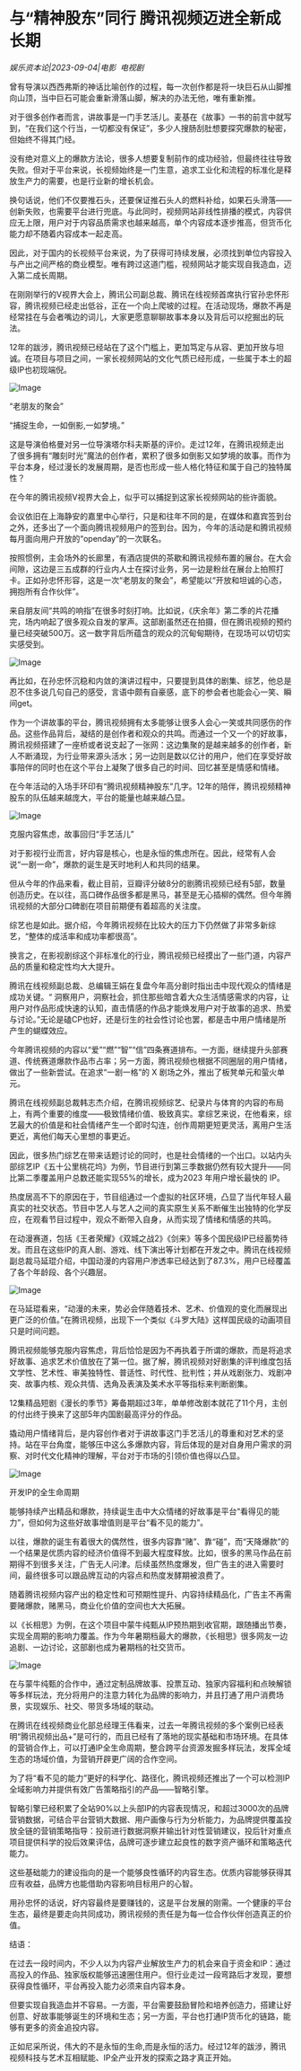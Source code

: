 # 与“精神股东”同行 腾讯视频迈进全新成长期

*娱乐资本论|2023-09-04|电影 
                                                电视剧*

曾有导演以西西弗斯的神话比喻创作的过程，每一次创作都是将一块巨石从山脚推向山顶，当中巨石可能会重新滑落山脚，解决的办法无他，唯有重新推。

对于很多创作者而言，讲故事是一门手艺活儿。麦基在《故事》一书的前言中就写到，“在我们这个行当，一切都没有保证”，多少人搜肠刮肚想要探究爆款的秘密，但始终不得其门经。

没有绝对意义上的爆款方法论，很多人想要复制前作的成功经验，但最终往往导致失败。但对于平台来说，长视频始终是一门生意，追求工业化和流程的标准化是释放生产力的需要，也是行业新的增长机会。

换句话说，他们不仅要推石头，还要保证推石头人的燃料补给，如果石头滑落——创新失败，也需要平台进行兜底。与此同时，视频网站非线性排播的模式，内容供应无上限，用户对于内容品质需求也越来越高，单个内容成本逐步推高，但货币化能力却不随着内容成本一起走高。

因此，对于国内的长视频平台来说，为了获得可持续发展，必须找到单位内容投入与产出之间严格的商业模型。唯有跨过这道门槛，视频网站才能实现自我造血，迈入第二成长周期。

在刚刚举行的V视界大会上，腾讯公司副总裁、腾讯在线视频首席执行官孙忠怀形容，腾讯视频已经走出低谷，正在一个向上爬坡的过程。在活动现场，爆款不再是经常挂在与会者嘴边的词儿，大家更愿意聊聊故事本身以及背后可以挖掘出的玩法。

12年的跋涉，腾讯视频已经站在了这个门槛上，更加笃定与从容、更加开放与坦诚。在项目与项目之间，一家长视频网站的文化气质已经形成，一些属于本土的超级IP也初现端倪。

![Image](https://mmbiz.qpic.cn/mmbiz_png/jNZszpkibXx8r0eeusveAtyj98pKeBEz7tMuAmiadsyvAk4l30TZvmgP03RGX0iaosuL5yVawsdblYqeWUcOTHYoQ/640?wx_fmt=png&tp=wxpic&wxfrom=5&wx_lazy=1&wx_co=1)

“老朋友的聚会”

“捕捉生命，一如倒影,一如梦境。”

这是导演伯格曼对另一位导演塔尔科夫斯基的评价。走过12年，在腾讯视频走出了很多拥有“雕刻时光”魔法的创作者，累积了很多如倒影又如梦境的故事。而作为平台本身，经过漫长的发展周期，是否也形成一些人格化特征和属于自己的独特属性？

在今年的腾讯视频V视界大会上，似乎可以捕捉到这家长视频网站的些许面貌。

会议依旧在上海静安的嘉里中心举行，只是和往年不同的是，在媒体和嘉宾签到台之外，还多出了一个面向腾讯视频用户的签到台。因为，今年的活动是和腾讯视频每月面向用户开放的“openday”的一次联名。

按照惯例，主会场外的长廊里，有酒店提供的茶歇和腾讯视频布置的展台。在大会间隙，这边是三五成群的行业内人士在探讨业务，另一边是粉丝在展台上拍照打卡。正如孙忠怀形容，这是一次“老朋友的聚会”，希望能以“开放和坦诚的心态，拥抱所有合作伙伴”。

来自朋友间“共鸣的响指”在很多时刻打响。比如说，《庆余年》第二季的片花播完，场内响起了很多观众自发的掌声。这部剧虽然还在拍摄，但在腾讯视频的预约量已经突破500万。这一数字背后所蕴含的观众的沉甸甸期待，在现场可以切切实实感受到。

![Image](https://mmbiz.qpic.cn/mmbiz_png/UgtzVuzhFd4ednsQnP7gMgrCVNo1BaZ4ZRJTCunxRs2GjU7quBF6Y7rN81qZkqhQsFhPe0sMDcibu8ZUJCl8heA/640?wx_fmt=png&tp=wxpic&wxfrom=5&wx_lazy=1&wx_co=1)

再比如，在孙忠怀沉稳和内敛的演讲过程中，只要提到具体的剧集、综艺，他总是忍不住多说几句自己的感受，言语中颇有自豪感，底下的参会者也能会心一笑、瞬间get。

作为一个讲故事的平台，腾讯视频拥有太多能够让很多人会心一笑或共同感伤的作品。这些作品背后，凝结的是创作者和观众的共鸣。而通过一个又一个的好故事，腾讯视频搭建了一座桥或者说支起了一张网：这边集聚的是越来越多的创作者，新人不断涌现，为行业带来源头活水；另一边则是数以亿计的用户，他们在享受好故事陪伴的同时也在这个平台上凝聚了很多自己的时间、回忆甚至是情感和情绪。

在今年活动的入场手环印有“腾讯视频精神股东”几字。12年的陪伴，腾讯视频精神股东的队伍越来越庞大，平台的能量也越来越凸显。

![Image](https://mmbiz.qpic.cn/mmbiz_png/jNZszpkibXx8r0eeusveAtyj98pKeBEz7ejDSZf97dAE3mMYqSpwDp0blV0YsOONibSOjLz8EycRV8uxj7xc8QIg/640?wx_fmt=png&tp=wxpic&wxfrom=5&wx_lazy=1&wx_co=1)

克服内容焦虑，故事回归“手艺活儿”

对于影视行业而言，好内容是核心，也是永恒的焦虑所在。因此，经常有人会说“一剧一命”，爆款的诞生是天时地利人和共同的结果。

但从今年的作品来看，截止目前，豆瓣评分破8分的剧腾讯视频已经有5部，数量创造历史。在以往，高口碑作品很多都是黑马，甚至是无心插柳的偶然。但今年腾讯视频的大部分口碑剧在项目前期便有着超高的关注度。

综艺也是如此。据介绍，今年腾讯视频在比较大的压力下仍然做了非常多新综艺，“整体的成活率和成功率都很高”。

换言之，在影视剧综这个非标准化的行业，腾讯视频已经摸出了一些门道，内容产品的质量和稳定性均大大提升。

腾讯在线视频副总裁、总编辑王娟在复盘今年高分剧时指出击中现代观众的情绪是成功关键。“ 洞察用户，洞察社会，抓住那些暗含着大众生活情感需求的内容，让用户对作品形成快速的认知，直击情感的作品才能焕发用户对于故事的追求、热爱与讨论。”无论是磕CP也好，还是衍生的社会性讨论也罢，都是击中用户情绪是所产生的蝴蝶效应。

今年腾讯视频的内容以“爱”“燃”“智”“信”四条赛道排布。一方面，继续提升头部赛道、传统赛道爆款作品市占率；另一方面，腾讯视频也根据不同圈层的用户情绪，做出了一些新尝试。在追求“一剧一格”的 X 剧场之外，推出了板凳单元和萤火单元。

腾讯在线视频副总裁韩志杰介绍，在腾讯视频综艺、纪录片与体育的内容的布局上，有两个重要的维度——极致情绪价值、极致真实。拿综艺来说，在他看来，综艺最大的价值是和社会情绪产生一个即时勾连，创作周期更短更灵活，离用户生活更近，离他们每天心里想的事更近。

因此，很多热门综艺在带来话题讨论的同时，也是社会情绪的一个出口。以站内头部综艺IP《五十公里桃花坞》为例，节目进行到第三季数据仍然有较大提升——同比第二季覆盖用户总数还能实现55%的增长，成为2023 年用户增长最快的 IP。

热度居高不下的原因在于，节目组通过一个虚拟的社区环境，凸显了当代年轻人最真实的社交状态。节目中艺人与艺人之间的真实原生关系不断催生出独特的化学反应，在观看节目过程中，观众不断带入自身，从而实现了情绪和情感的共鸣。

在动漫赛道，包括《王者荣耀》《双城之战2》《剑来》等多个国民级IP已经蓄势待发。而且在这些IP的真人剧、游戏、线下演出等计划都在开发之中。腾讯在线视频副总裁马延琨介绍，中国动漫的内容用户渗透率已经达到了87.3%，用户已经覆盖了各个年龄段、各个兴趣层。

![Image](https://mmbiz.qpic.cn/mmbiz_png/UgtzVuzhFd4ednsQnP7gMgrCVNo1BaZ44tWqkVy56PkkwgjZWpYAmlicREHy2DuJjichG6EI8tp22N6r4metV3hQ/640?wx_fmt=png&tp=wxpic&wxfrom=5&wx_lazy=1&wx_co=1)

在马延琨看来，“动漫的未来，势必会伴随着技术、艺术、价值观的变化而展现出更广泛的价值。”在腾讯视频，出现下一个类似《斗罗大陆》这样国民级的动画项目只是时间问题。

腾讯视频能够克服内容焦虑，背后恰恰是因为不再执着于所谓的爆款，而是将追求好故事、追求艺术价值放在了第一位。据了解，腾讯视频对好剧集的评判维度包括文学性、艺术性、审美独特性、普适性、时代性、批判性；并从戏剧张力、戏剧冲突、故事内核、观众共情、选角及表演及美术水平等指标来判断剧集。

12集精品短剧《漫长的季节》筹备期超过3年，单单修改剧本就花了11个月，主创的付出终于换来了这部5年内国剧最高评分的作品。

撬动用户情绪背后，是内容创作者对于讲故事这门手艺活儿的尊重和对艺术的坚持。站在平台角度，能够压中这么多爆款内容，背后体现的是对自身用户需求的洞察、对时代文化精神的理解，平台对于市场的引领价值也得以凸显。

![Image](https://mmbiz.qpic.cn/mmbiz_png/jNZszpkibXx8r0eeusveAtyj98pKeBEz7gMbSIRF8ujdpJibC3CLgiaEEY6kJq4YuKUC4cv1ZG4kjEVEHhs35Zn3Q/640?wx_fmt=png&tp=wxpic&wxfrom=5&wx_lazy=1&wx_co=1)

开发IP的全生命周期

能够持续产出精品和爆款，持续诞生击中大众情绪的好故事是平台“看得见的能力”，但如何为这些好故事增值则是平台“看不见的能力”。

以往，爆款的诞生有着很大的偶然性，很多内容靠“赌”、靠“碰”，而“天降爆款”的一个结果是优质内容的经济价值得不到最大程度释放。比如，很多的黑马作品在前期得不到很多关注，广告无人问津。后续虽然热度爆发，但广告主的进入需要时间，最终很多可以跟品牌互动的内容点和热度发酵期被浪费了。

随着腾讯视频内容产出的稳定性和可预期性提升、内容持续精品化，广告主不再需要赌爆款，赌黑马，商业化价值的空间也大大拓展。

以《长相思》为例，在这个项目中蒙牛纯甄从IP预热期到收官期，跟随播出节奏，实现全周期的影响力覆盖。作为今年暑期档最大的爆款，《长相思》很多网友一边追剧、一边讨论，这部剧也成为暑期档的社交货币。

![Image](https://mmbiz.qpic.cn/mmbiz_png/UgtzVuzhFd4ednsQnP7gMgrCVNo1BaZ4oCUHEia0oicunHxddFreeBmibneByib6YEXia9SyK1Ht6TvB6g2betNiaLmg/640?wx_fmt=png&tp=wxpic&wxfrom=5&wx_lazy=1&wx_co=1)

在与蒙牛纯甄的合作中，通过定制品牌故事、投票互动、独家内容福利和点映解锁等多样玩法，充分将用户的注意力转化为品牌的影响力，并且打通了用户消费场景，实现娱乐、社交、带货多场域的联动。

在腾讯在线视频商业化部总经理王伟看来，过去一年腾讯视频的多个案例已经表明“腾讯视频出品+”是可行的，而且已经有了落地的现实基础和市场环境。在具体的营销合作上，可以打通IP全生命周期，整合跨平台资源发掘多样玩法，发挥全域生态的场域价值，为营销开辟更广阔的合作空间。

为了将“看不见的能力”更好的科学化、路径化，腾讯视频还推出了一个可以检测IP全域影响力并提供有效广告策略指引的产品——智略引擎。

智略引擎已经积累了全站90%以上头部IP的内容表现情况，和超过3000次的品牌营销数据，可结合平台营销大数据、用户画像与行为分析能力，为品牌提供覆盖投放全链的营销策略指导：投前进行数据洞察并输出针对性营销建议，投后针对重点项目提供科学的投后效果评估，品牌可逐步建立起良性的数字资产循环和策略迭代能力。

这些基础能力的建设指向的是一个能够良性循环的内容生态。优质内容能够获得其应有收益，品牌方也能借助内容影响目标用户的心智。

用孙忠怀的话说，好内容最终是要赚钱的，这是平台发展的刚需。一个健康的平台生态，最终是要走向共同成功，腾讯视频的责任是为每一位合作伙伴创造真正的价值。

结语：

在过去一段时间内，不少人以为内容产业解放生产力的机会来自于资金和IP：通过高投入的作品、独家版权能够迅速圈住用户。但行业走过一段弯路后才发现，要想获得良性循环，平台再投入能力必须来自内容本身。

但要实现自我造血并不容易。一方面，平台需要鼓励冒险和培养创造力，搭建让好创意、好故事能够诞生的环境和生态；另一方面，平台也打通IP货币化的链路，能够有更多的资金追投内容。

正如尼采所说，伟大的不是永恒的生命,而是永恒的活力。经过12年的跋涉，腾讯视频科技与艺术互相赋能、IP全产业开发的探索之路才真正开始。

